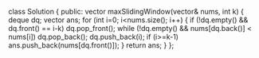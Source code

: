 class Solution {
public:
vector<int> maxSlidingWindow(vector<int>& nums, int k) {
deque<int> dq;
vector<int> ans;
for (int i=0; i<nums.size(); i++) {
if (!dq.empty() && dq.front() == i-k) dq.pop_front();
while (!dq.empty() && nums[dq.back()] < nums[i])
dq.pop_back();
dq.push_back(i);
if (i>=k-1) ans.push_back(nums[dq.front()]);
}
return ans;
}
};